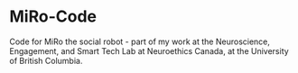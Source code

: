 # MiRo-Code
Code for MiRo the social robot - part of my work at the Neuroscience, Engagement, and Smart Tech Lab at Neuroethics Canada, at the University of British Columbia.
